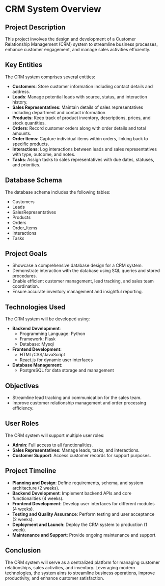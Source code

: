 # CRM System Overview

## Project Description

This project involves the design and development of a Customer Relationship Management (CRM) system to streamline business processes, enhance customer engagement, and manage sales activities efficiently.

## Key Entities

The CRM system comprises several entities:
- **Customers**: Store customer information including contact details and address.
- **Leads**: Manage potential leads with source, status, and interaction history.
- **Sales Representatives**: Maintain details of sales representatives including department and contact information.
- **Products**: Keep track of product inventory, descriptions, prices, and stock quantities.
- **Orders**: Record customer orders along with order details and total amounts.
- **Order Items**: Capture individual items within orders, linking back to specific products.
- **Interactions**: Log interactions between leads and sales representatives with type, outcome, and notes.
- **Tasks**: Assign tasks to sales representatives with due dates, statuses, and priorities.

## Database Schema

The database schema includes the following tables:
- Customers
- Leads
- SalesRepresentatives
- Products
- Orders
- Order_Items
- Interactions
- Tasks

## Project Goals

- Showcase a comprehensive database design for a CRM system.
- Demonstrate interaction with the database using SQL queries and stored procedures.
- Enable efficient customer management, lead tracking, and sales team coordination.
- Ensure accurate inventory management and insightful reporting.

## Technologies Used

The CRM system will be developed using:
- **Backend Development**:
  - Programming Language: Python
  - Framework: Flask
  - Database: Mysql
- **Frontend Development**:
  - HTML/CSS/JavaScript
  - React.js for dynamic user interfaces
- **Database Management**:
  - PostgreSQL for data storage and management

## Objectives

- Streamline lead tracking and communication for the sales team.
- Improve customer relationship management and order processing efficiency.

## User Roles

The CRM system will support multiple user roles:
- **Admin**: Full access to all functionalities.
- **Sales Representatives**: Manage leads, tasks, and interactions.
- **Customer Support**: Access customer records for support purposes.

## Project Timeline

- **Planning and Design**: Define requirements, schema, and system architecture (2 weeks).
- **Backend Development**: Implement backend APIs and core functionalities (4 weeks).
- **Frontend Development**: Develop user interfaces for different modules (4 weeks).
- **Testing and Quality Assurance**: Perform testing and user acceptance (2 weeks).
- **Deployment and Launch**: Deploy the CRM system to production (1 week).
- **Maintenance and Support**: Provide ongoing maintenance and support.

## Conclusion

The CRM system will serve as a centralized platform for managing customer relationships, sales activities, and inventory. Leveraging modern technologies, the system aims to streamline business operations, improve productivity, and enhance customer satisfaction.
